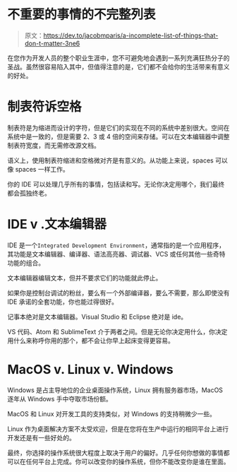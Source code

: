 # 不重要的事情的不完整列表

> 原文：<https://dev.to/jacobmparis/a-incomplete-list-of-things-that-don-t-matter-3ne6>

在您作为开发人员的整个职业生涯中，您不可避免地会遇到一系列充满狂热分子的圣战。虽然很容易陷入其中，但值得注意的是，它们都不会给你的生活带来有意义的好处。

# 制表符诉空格

制表符是为缩进而设计的字符，但是它们的实现在不同的系统中差别很大。空间在系统中是一致的，但是需要 2、3 或 4 倍的空间来存储。可以在文本编辑器中调整制表符宽度，而无需修改源文档。

语义上，使用制表符缩进和空格微对齐是有意义的。从功能上来说，spaces 可以像 spaces 一样工作。

你的 IDE 可以处理几乎所有的事情，包括读和写。无论你决定用哪个，我们最终都会孤独终老。

# IDE v .文本编辑器

IDE 是一个`Integrated Development Environment`，通常指的是一个应用程序，其功能是文本编辑器、编译器、语法高亮器、调试器、VCS 或任何其他一些奇特功能的组合。

文本编辑器编辑文本，但并不要求它们的功能就此停止。

如果你是控制台调试的粉丝，要么有一个外部编译器，要么不需要，那么即使没有 IDE 承诺的全套功能，你也能过得很好。

记事本绝对是文本编辑器。Visual Studio 和 Eclipse 绝对是 ide。

VS 代码、Atom 和 SublimeText 介于两者之间。但是无论你决定用什么，你决定用什么来称呼你用的那个，都不会让你早上起床变得更容易。

# MacOS v. Linux v. Windows

Windows 是占主导地位的企业桌面操作系统，Linux 拥有服务器市场，MacOS 逐年从 Windows 手中夺取市场份额。

MacOS 和 Linux 对开发工具的支持类似，对 Windows 的支持稍微少一些。

Linux 作为桌面解决方案不太受欢迎，但是在您将在生产中运行的相同平台上进行开发还是有一些好处的。

最终，你选择的操作系统很大程度上取决于用户的偏好。几乎任何你想做的事情都可以在任何平台上完成。你可以改变你的操作系统，但你不能改变你是谁在里面。
